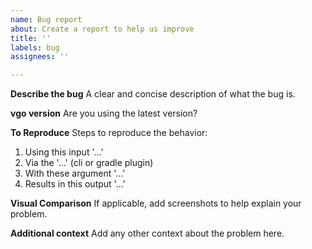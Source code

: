 ```yaml
---
name: Bug report
about: Create a report to help us improve
title: ''
labels: bug
assignees: ''

---
```


**Describe the bug**
A clear and concise description of what the bug is.

**vgo version**
Are you using the latest version?

**To Reproduce**
Steps to reproduce the behavior:
1. Using this input '...'
2. Via the '...' (cli or gradle plugin)
3. With these argument '...'
5. Results in this output '...'

**Visual Comparison**
If applicable, add screenshots to help explain your problem.

**Additional context**
Add any other context about the problem here.
